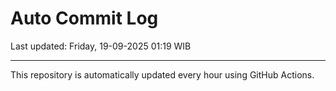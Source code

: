 # Auto Commit Log

Last updated: Friday, 19-09-2025 01:19 WIB

---

This repository is automatically updated every hour using GitHub Actions.
